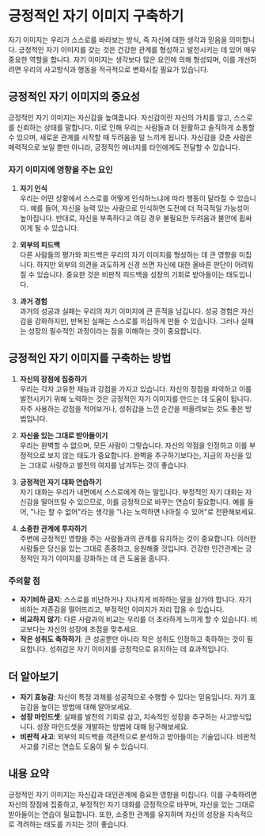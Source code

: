 # 긍정적인 자기 이미지 구축하기

자기 이미지는 우리가 스스로를 바라보는 방식, 즉 자신에 대한 생각과 믿음을 의미합니다. 긍정적인 자기 이미지를 갖는 것은 건강한 관계를 형성하고 발전시키는 데 있어 매우 중요한 역할을 합니다. 자기 이미지는 생각보다 많은 요인에 의해 형성되며, 이를 개선하려면 우리의 사고방식과 행동을 적극적으로 변화시킬 필요가 있습니다. 

## 긍정적인 자기 이미지의 중요성

긍정적인 자기 이미지는 자신감을 높여줍니다. 자신감이란 자신의 가치를 알고, 스스로를 신뢰하는 상태를 말합니다. 이로 인해 우리는 사람들과 더 원활하고 솔직하게 소통할 수 있으며, 새로운 관계를 시작할 때 두려움을 덜 느끼게 됩니다. 자신감을 갖춘 사람은 매력적으로 보일 뿐만 아니라, 긍정적인 에너지를 타인에게도 전달할 수 있습니다.

### 자기 이미지에 영향을 주는 요인

1. **자기 인식**  
   우리는 어떤 상황에서 스스로를 어떻게 인식하느냐에 따라 행동이 달라질 수 있습니다. 예를 들어, 자신을 능력 있는 사람으로 인식하면 도전에 더 적극적일 가능성이 높아집니다. 반대로, 자신을 부족하다고 여길 경우 불필요한 두려움과 불안에 휩싸이게 될 수 있습니다.

2. **외부의 피드백**  
   다른 사람들의 평가와 피드백은 우리의 자기 이미지를 형성하는 데 큰 영향을 미칩니다. 하지만 외부의 의견을 과도하게 신경 쓰면 자신에 대한 올바른 판단이 어려워질 수 있습니다. 중요한 것은 비판적 피드백을 성장의 기회로 받아들이는 태도입니다.

3. **과거 경험**  
   과거의 성공과 실패는 우리의 자기 이미지에 큰 흔적을 남깁니다. 성공 경험은 자신감을 강화하지만, 반복된 실패는 스스로를 의심하게 만들 수 있습니다. 그러나 실패는 성장의 필수적인 과정이라는 점을 이해하는 것이 중요합니다.

## 긍정적인 자기 이미지를 구축하는 방법

1. **자신의 장점에 집중하기**  
   우리는 각자 고유한 재능과 강점을 가지고 있습니다. 자신의 장점을 파악하고 이를 발전시키기 위해 노력하는 것은 긍정적인 자기 이미지를 만드는 데 도움이 됩니다. 자주 사용하는 강점을 적어보거나, 성취감을 느낀 순간을 떠올려보는 것도 좋은 방법입니다.

2. **자신을 있는 그대로 받아들이기**  
   우리는 완벽할 수 없으며, 모든 사람이 그렇습니다. 자신의 약점을 인정하고 이를 부정적으로 보지 않는 태도가 중요합니다. 완벽을 추구하기보다는, 지금의 자신을 있는 그대로 사랑하고 발전의 여지를 남겨두는 것이 좋습니다.

3. **긍정적인 자기 대화 연습하기**  
   자기 대화는 우리가 내면에서 스스로에게 하는 말입니다. 부정적인 자기 대화는 자신감을 떨어뜨릴 수 있으므로, 이를 긍정적으로 바꾸는 연습이 필요합니다. 예를 들어, "나는 할 수 없어"라는 생각을 "나는 노력하면 나아질 수 있어"로 전환해보세요.

4. **소중한 관계에 투자하기**  
   주변에 긍정적인 영향을 주는 사람들과의 관계를 유지하는 것이 중요합니다. 이러한 사람들은 당신을 있는 그대로 존중하고, 응원해줄 것입니다. 건강한 인간관계는 긍정적인 자기 이미지를 강화하는 데 큰 도움을 줍니다.

### 주의할 점

- **자기비하 금지**: 스스로를 비난하거나 지나치게 비하하는 말을 삼가야 합니다. 자기비하는 자존감을 떨어뜨리고, 부정적인 이미지가 자리 잡을 수 있습니다.
- **비교하지 않기**: 다른 사람과의 비교는 우리를 더 초라하게 느끼게 할 수 있습니다. 비교보다는 자신의 성장에 초점을 맞추세요.
- **작은 성취도 축하하기**: 큰 성공뿐만 아니라 작은 성취도 인정하고 축하하는 것이 필요합니다. 성취감은 자기 이미지를 긍정적으로 유지하는 데 효과적입니다.

## 더 알아보기

- **자기 효능감**: 자신이 특정 과제를 성공적으로 수행할 수 있다는 믿음입니다. 자기 효능감을 높이는 방법에 대해 알아보세요.
- **성장 마인드셋**: 실패를 발전의 기회로 삼고, 지속적인 성장을 추구하는 사고방식입니다. 성장 마인드셋을 개발하는 방법에 대해 탐구해보세요.
- **비판적 사고**: 외부의 피드백을 객관적으로 분석하고 받아들이는 기술입니다. 비판적 사고를 기르는 연습도 도움이 될 수 있습니다.

## 내용 요약

긍정적인 자기 이미지는 자신감과 대인관계에 중요한 영향을 미칩니다. 이를 구축하려면 자신의 장점에 집중하고, 부정적인 자기 대화를 긍정적으로 바꾸며, 자신을 있는 그대로 받아들이는 연습이 필요합니다. 또한, 소중한 관계를 유지하며 자신의 성장을 지속적으로 격려하는 태도를 가지는 것이 좋습니다.